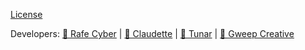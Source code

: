 
[License](LICENSE)

Developers: 
[👤 Rafe Cyber](https://github.com/cyber-expert64) | [👤 Claudette](https://github.com/iClaudette) | [👤 Tunar](https://github.com/tunarjs) | [👤 Gweep Creative](https://youtube.com/GweepCreativeOfficial)

```
```
